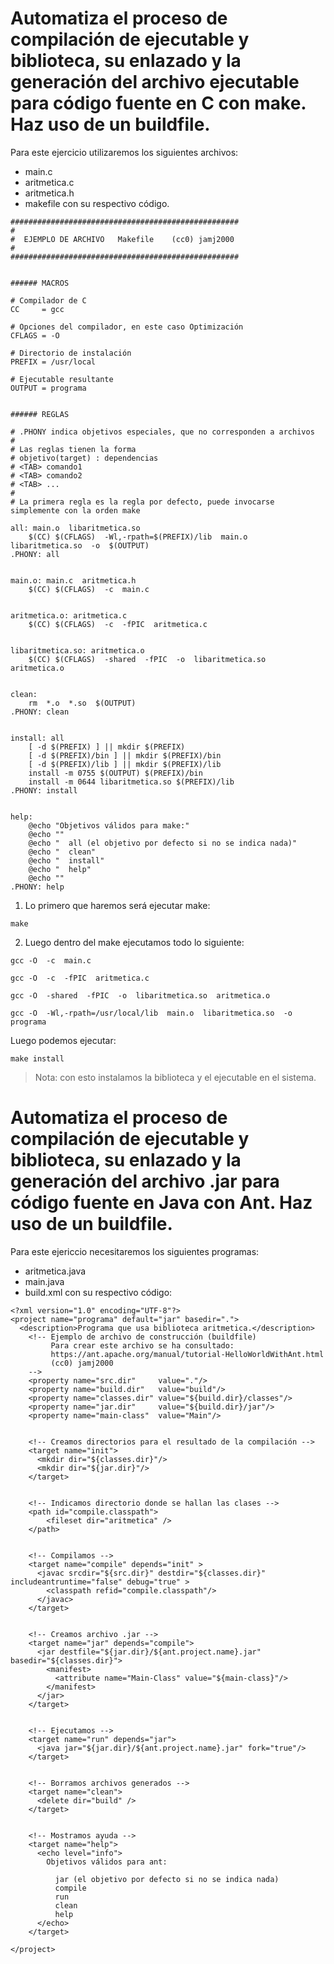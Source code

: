 # Automatiza el proceso de compilación de ejecutable y biblioteca, su enlazado y la generación del archivo ejecutable para código fuente en C con make. Haz uso de un buildfile.
Para este ejercicio utilizaremos los siguientes archivos:
- main.c
- aritmetica.c
- aritmetica.h
- makefile con su respectivo código.
~~~~
###################################################
#
#  EJEMPLO DE ARCHIVO 	Makefile    (cc0) jamj2000
#
###################################################


###### MACROS

# Compilador de C
CC     = gcc

# Opciones del compilador, en este caso Optimización
CFLAGS = -O

# Directorio de instalación
PREFIX = /usr/local

# Ejecutable resultante
OUTPUT = programa


###### REGLAS

# .PHONY indica objetivos especiales, que no corresponden a archivos
#
# Las reglas tienen la forma
# objetivo(target) : dependencias
# <TAB>	comando1 
# <TAB>	comando2
# <TAB>	...
#
# La primera regla es la regla por defecto, puede invocarse simplemente con la orden make

all: main.o  libaritmetica.so
	$(CC) $(CFLAGS)  -Wl,-rpath=$(PREFIX)/lib  main.o  libaritmetica.so  -o  $(OUTPUT)
.PHONY: all


main.o: main.c  aritmetica.h
	$(CC) $(CFLAGS)  -c  main.c


aritmetica.o: aritmetica.c
	$(CC) $(CFLAGS)  -c  -fPIC  aritmetica.c


libaritmetica.so: aritmetica.o
	$(CC) $(CFLAGS)  -shared  -fPIC  -o  libaritmetica.so  aritmetica.o


clean:
	rm  *.o  *.so  $(OUTPUT)
.PHONY: clean


install: all
	[ -d $(PREFIX) ] || mkdir $(PREFIX)
	[ -d $(PREFIX)/bin ] || mkdir $(PREFIX)/bin
	[ -d $(PREFIX)/lib ] || mkdir $(PREFIX)/lib
	install -m 0755 $(OUTPUT) $(PREFIX)/bin
	install -m 0644 libaritmetica.so $(PREFIX)/lib
.PHONY: install


help:
	@echo "Objetivos válidos para make:"
	@echo ""
	@echo "  all (el objetivo por defecto si no se indica nada)"
	@echo "  clean"
	@echo "  install"
	@echo "  help"
	@echo ""
.PHONY: help
~~~~

1. Lo primero que haremos será ejecutar make:
~~~~
make
~~~~
2. Luego dentro del make ejecutamos todo lo siguiente:
~~~~
gcc -O  -c  main.c
~~~~

~~~~
gcc -O  -c  -fPIC  aritmetica.c
~~~~

~~~~
gcc -O  -shared  -fPIC  -o  libaritmetica.so  aritmetica.o
~~~~

~~~~
gcc -O  -Wl,-rpath=/usr/local/lib  main.o  libaritmetica.so  -o  programa
~~~~
Luego podemos ejecutar:
~~~~
make install
~~~~
> Nota: con esto instalamos la biblioteca y el ejecutable en el sistema.
# Automatiza el proceso de compilación de ejecutable y biblioteca, su enlazado y la generación del archivo .jar para código fuente en Java con Ant. Haz uso de un buildfile.
Para este ejericcio necesitaremos los siguientes programas:
- aritmetica.java
- main.java
- build.xml con su respectivo código:
~~~~
<?xml version="1.0" encoding="UTF-8"?>
<project name="programa" default="jar" basedir=".">
  <description>Programa que usa biblioteca aritmetica.</description>
    <!-- Ejemplo de archivo de construcción (buildfile)
         Para crear este archivo se ha consultado:
         https://ant.apache.org/manual/tutorial-HelloWorldWithAnt.html
         (cc0) jamj2000
    -->
    <property name="src.dir"     value="."/>
    <property name="build.dir"   value="build"/>
    <property name="classes.dir" value="${build.dir}/classes"/>
    <property name="jar.dir"     value="${build.dir}/jar"/>
    <property name="main-class"  value="Main"/>


    <!-- Creamos directorios para el resultado de la compilación --> 
    <target name="init">
      <mkdir dir="${classes.dir}"/>
      <mkdir dir="${jar.dir}"/>
    </target>


    <!-- Indicamos directorio donde se hallan las clases --> 
    <path id="compile.classpath">
        <fileset dir="aritmetica" />
    </path>


    <!-- Compilamos --> 
    <target name="compile" depends="init" >
      <javac srcdir="${src.dir}" destdir="${classes.dir}" includeantruntime="false" debug="true" >
        <classpath refid="compile.classpath"/>
      </javac>
    </target>


    <!-- Creamos archivo .jar --> 
    <target name="jar" depends="compile">
      <jar destfile="${jar.dir}/${ant.project.name}.jar" basedir="${classes.dir}">
        <manifest>
          <attribute name="Main-Class" value="${main-class}"/>
        </manifest>
      </jar>
    </target>


    <!-- Ejecutamos --> 
    <target name="run" depends="jar">
      <java jar="${jar.dir}/${ant.project.name}.jar" fork="true"/>
    </target>


    <!-- Borramos archivos generados --> 
    <target name="clean">
      <delete dir="build" />
    </target>


    <!-- Mostramos ayuda --> 
    <target name="help">      
      <echo level="info">
        Objetivos válidos para ant:

          jar (el objetivo por defecto si no se indica nada)
          compile
          run
          clean
          help
      </echo>
    </target>

</project>

~~~~
